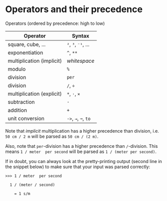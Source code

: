 # Operators and their precedence

  Operators (ordered by precedence: high to low)

| Operator                  | Syntax               |
| ------------------------- | -------------------- |
| square, cube, ...         | `²`, `³`, `⁻¹`, ...  |
| exponentiation            | `^`, `**`            |
| multiplication (implicit) | *whitespace*         |
| modulo                    | `%`                  |
| division                  | `per`                |
| division                  | `/`, `÷`             |
| multiplication (explicit) | `*`, `·`, `×`        |
| subtraction               | `-`                  |
| addition                  | `+`                  |
| unit conversion           | `->`, `→`, `➞`, `to` |

Note that *implicit* multiplication has a higher precedence than division, i.e. `50 cm / 2 m` will be parsed as `50 cm / (2 m)`.

Also, note that `per`-division has a higher precedence than `/`-division. This means `1 / meter  per second` will be parsed as `1 / (meter per second)`.

If in doubt, you can always look at the pretty-printing output (second line in the snippet below)
to make sure that your input was parsed correctly:
```
>>> 1 / meter  per second

  1 / (meter / second)

    = 1 s/m
```
